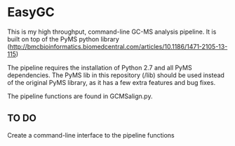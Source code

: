 EasyGC
======

This is my high throughput, command-line GC-MS analysis pipeline. It is built on top of the PyMS python library (http://bmcbioinformatics.biomedcentral.com/articles/10.1186/1471-2105-13-115)

The pipeline requires the installation of Python 2.7 and all PyMS dependencies. The PyMS lib in this repository (/lib) should be used instead of the original PyMS library, as it has a few extra features and bug fixes.

The pipeline functions are found in GCMSalign.py. 

TO DO
-----
Create a command-line interface to the pipeline functions 
